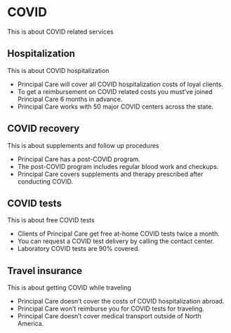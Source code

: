 # COVID

This is about COVID related services

## Hospitalization

This is about COVID hospitalization

- Principal Care will cover all COVID hospitalization costs of loyal clients.
- To get a reimbursement on COVID related costs you must’ve joined Principal Care 6 months in advance.
- Principal Care works with 50 major COVID centers across the state.

## COVID recovery

This is about supplements and follow up procedures

- Principal Care has a post-COVID program.
- The post-COVID program includes regular blood work and checkups.
- Principal Care covers supplements and therapy prescribed after conducting COVID.

## COVID tests

This is about free COVID tests

- Clients of Principal Care get free at-home COVID tests twice a month.
- You can request a COVID test delivery by calling the contact center.
- Laboratory COVID tests are 90% covered.

## Travel insurance

This is about getting COVID while traveling

- Principal Care doesn’t cover the costs of COVID hospitalization abroad.
- Principal Care won’t reimburse you for COVID tests for traveling.
- Principal Care doesn’t cover medical transport outside of North America.